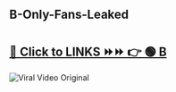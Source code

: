 
 ## B-Only-Fans-Leaked

# <h2><a href="https://clipsfans.com/B&ref=git">🔗 Click to LINKS ⏩⏩ 👉 🟢 B </a></h2>

<a href="https://clipsfans.com/B&ref=git" rel="nofollow" data-target="animated-image.originalLink"><img src="https://i.ibb.co.com/xMMVF88/686577567.gif" alt="Viral Video Original" style="max-width: 100%; display: inline-block;" data-target="animated-image.originalImage"></a>
